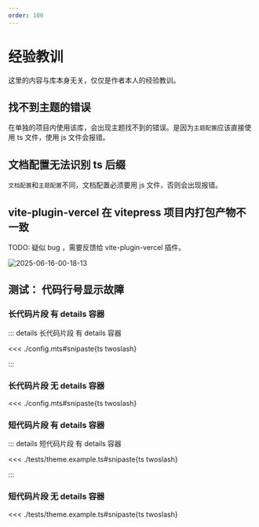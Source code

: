 ```yaml
---
order: 100
---
```


# 经验教训

这里的内容与库本身无关，仅仅是作者本人的经验教训。

## 找不到主题的错误

在单独的项目内使用该库，会出现主题找不到的错误。是因为`主题配置`应该直接使用 ts 文件，使用 js 文件会报错。

## 文档配置无法识别 ts 后缀

`文档配置`和`主题配置`不同，文档配置必须要用 js 文件，否则会出现报错。

## vite-plugin-vercel 在 vitepress 项目内打包产物不一致

TODO: 疑似 bug ，需要反馈给 vite-plugin-vercel 插件。

![2025-06-16-00-18-13](https://s2.loli.net/2025/06/16/ZjpGyahSeO5MFzc.png)

## 测试： 代码行号显示故障

### 长代码片段 有 details 容器

::: details 长代码片段 有 details 容器

<<< ./config.mts#snipaste{ts twoslash}

:::

### 长代码片段 无 details 容器

<<< ./config.mts#snipaste{ts twoslash}

### 短代码片段 有 details 容器

::: details 短代码片段 有 details 容器

<<< ./tests/theme.example.ts#snipaste{ts twoslash}

:::

### 短代码片段 无 details 容器

<<< ./tests/theme.example.ts#snipaste{ts twoslash}
